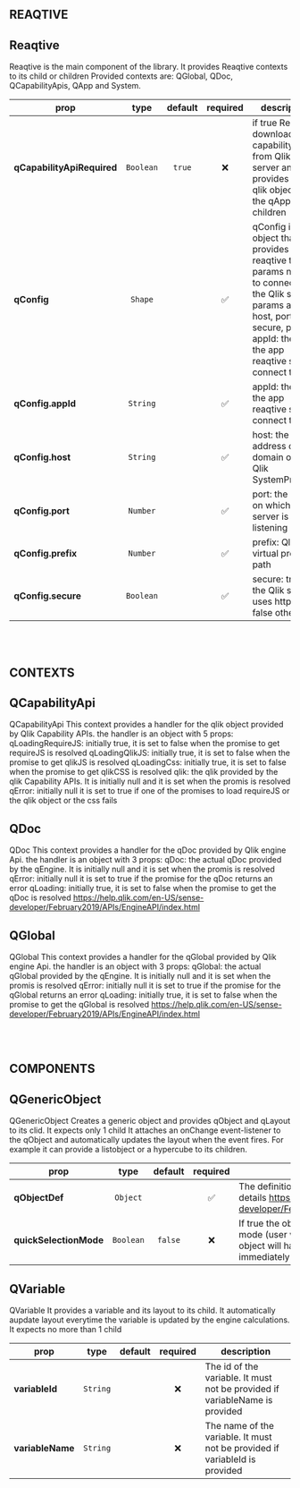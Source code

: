 ## REAQTIVE
## Reaqtive

Reaqtive is the main component of the library. It provides Reaqtive contexts to its child or children
Provided contexts are: QGlobal, QDoc, QCapabilityApis, QApp and System.

prop | type | default | required | description
---- | :----: | :-------: | :--------: | -----------
**qCapabilityApiRequired** | `Boolean` | `true` | :x: | if true Reaqtive downloads capability APIs from Qlik server and provides the qlik object and the qApp to its children
**qConfig** | `Shape` |  | :white_check_mark: | qConfig is an object that provides reaqtive the params needed to connect to the Qlik server. params are: host, port, secure, prefix, appId: the id of the app reaqtive should connect to
**qConfig.appId** | `String` |  | :white_check_mark: | appId: the id of the app reaqtive should connect to
**qConfig.host** | `String` |  | :white_check_mark: | host: the ip address or domain of the Qlik SystemProvider
**qConfig.port** | `Number` |  | :white_check_mark: | port: the port on which Qlik server is listening
**qConfig.prefix** | `Number` |  | :white_check_mark: | prefix: Qlik's virtual proxy path
**qConfig.secure** | `Boolean` |  | :white_check_mark: | secure: true if the Qlik server uses https, false otherwise


<br/><br/>
## CONTEXTS
## QCapabilityApi

QCapabilityApi
This context provides a handler for the qlik object provided by Qlik Capability APIs.
the handler is an object with 5 props:
qLoadingRequireJS: initially true, it is set to false when the promise to get requireJS is resolved
qLoadingQlikJS: initially true, it is set to false when the promise to get qlikJS is resolved
qLoadingCss: initially true, it is set to false when the promise to get qlikCSS is resolved
qlik: the qlik provided by the qlik Capability APIs. It is initially null and it is set when the promis is resolved
qError: initially null it is set to true if one of the promises to load requireJS or the qlik object or the css fails





## QDoc

QDoc
This context provides a handler for the qDoc provided by Qlik engine Api.
the handler is an object with 3 props:
qDoc: the actual qDoc provided by the qEngine. It is initially null and it is set when the promis is resolved
qError: initially null it is set to true if the promise for the qDoc returns an error
qLoading: initially true, it is set to false when the promise to get the qDoc is resolved
https://help.qlik.com/en-US/sense-developer/February2019/APIs/EngineAPI/index.html





## QGlobal

QGlobal
This context provides a handler for the qGlobal provided by Qlik engine Api.
the handler is an object with 3 props:
qGlobal: the actual qGlobal provided by the qEngine. It is initially null and it is set when the promis is resolved
qError: initially null it is set to true if the promise for the qGlobal returns an error
qLoading: initially true, it is set to false when the promise to get the qGlobal is resolved
https://help.qlik.com/en-US/sense-developer/February2019/APIs/EngineAPI/index.html




<br/><br/>
## COMPONENTS
## QGenericObject

QGenericObject
Creates a generic object and provides qObject and qLayout to its clid.
It expects only 1 child
It attaches an onChange event-listener to the qObject and automatically updates the layout when the event fires.
For example it can provide a listobject or a hypercube to its children.

prop | type | default | required | description
---- | :----: | :-------: | :--------: | -----------
**qObjectDef** | `Object` |  | :white_check_mark: | The definition of the qObject. Check the following links for details https://help.qlik.com/en-US/sense-developer/February2019/APIs/EngineAPI/genericobject.html
**quickSelectionMode** | `Boolean` | `false` | :x: | If true the object will handle selections using Qlik Sense mode (user will have to accept selections) If set to false the object will handle selections using QlikView mode (selection immediately applied)



## QVariable

QVariable
It provides a variable and its layout to its child.
It automatically aupdate layout everytime the variable is updated by the engine calculations.
It expects no more than 1 child

prop | type | default | required | description
---- | :----: | :-------: | :--------: | -----------
**variableId** | `String` |  | :x: | The id of the variable. It must not be provided if variableName is provided
**variableName** | `String` |  | :x: | The name of the variable. It must not be provided if variableId is provided


<br/><br/>
